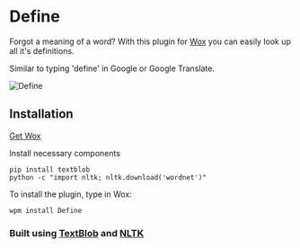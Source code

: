 # Define
Forgot a meaning of a word? With this plugin for [Wox](http://www.getwox.com/) you can easily look up all it's definitions.

Similar to typing 'define' in Google or Google Translate.

![Define](http://i.imgur.com/iBWx020.png)

## Installation
[Get Wox](http://www.getwox.com/)

Install necessary components
```
pip install textblob
python -c "import nltk; nltk.download('wordnet')"
```
To install the plugin, type in Wox:
```
wpm install Define
```
### Built using [TextBlob](https://textblob.readthedocs.io/en/dev/contributing.html) and [NLTK](http://www.nltk.org/)

